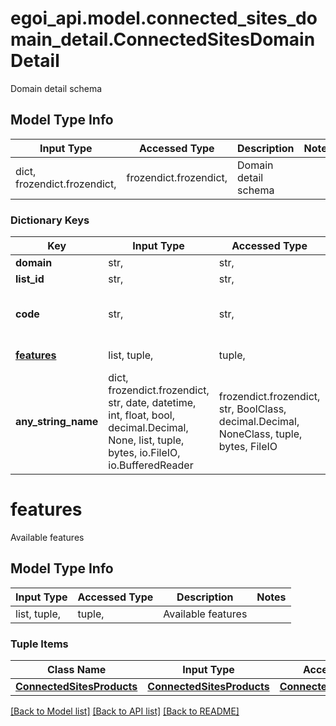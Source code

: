 # egoi_api.model.connected_sites_domain_detail.ConnectedSitesDomainDetail

Domain detail schema

## Model Type Info
Input Type | Accessed Type | Description | Notes
------------ | ------------- | ------------- | -------------
dict, frozendict.frozendict,  | frozendict.frozendict,  | Domain detail schema | 

### Dictionary Keys
Key | Input Type | Accessed Type | Description | Notes
------------ | ------------- | ------------- | ------------- | -------------
**domain** | str,  | str,  | Domain | [optional] 
**list_id** | str,  | str,  | List id | [optional] 
**code** | str,  | str,  | Connected Sites Tracking Code | [optional] 
**[features](#features)** | list, tuple,  | tuple,  | Available features | [optional] 
**any_string_name** | dict, frozendict.frozendict, str, date, datetime, int, float, bool, decimal.Decimal, None, list, tuple, bytes, io.FileIO, io.BufferedReader | frozendict.frozendict, str, BoolClass, decimal.Decimal, NoneClass, tuple, bytes, FileIO | any string name can be used but the value must be the correct type | [optional]

# features

Available features

## Model Type Info
Input Type | Accessed Type | Description | Notes
------------ | ------------- | ------------- | -------------
list, tuple,  | tuple,  | Available features | 

### Tuple Items
Class Name | Input Type | Accessed Type | Description | Notes
------------- | ------------- | ------------- | ------------- | -------------
[**ConnectedSitesProducts**](ConnectedSitesProducts.md) | [**ConnectedSitesProducts**](ConnectedSitesProducts.md) | [**ConnectedSitesProducts**](ConnectedSitesProducts.md) |  | 

[[Back to Model list]](../../README.md#documentation-for-models) [[Back to API list]](../../README.md#documentation-for-api-endpoints) [[Back to README]](../../README.md)

